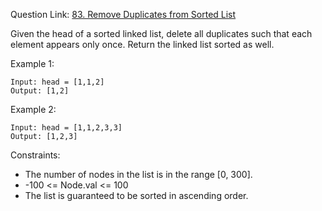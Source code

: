 Question Link: [83. Remove Duplicates from Sorted List](https://leetcode.com/problems/remove-duplicates-from-sorted-list/?envType=study-plan&id=data-structure-i)

Given the head of a sorted linked list, delete all duplicates such that each element appears only once. Return the linked list sorted as well.

 

Example 1:
```
Input: head = [1,1,2]
Output: [1,2]
```

Example 2:
```
Input: head = [1,1,2,3,3]
Output: [1,2,3]
``` 

Constraints:

* The number of nodes in the list is in the range [0, 300].
* -100 <= Node.val <= 100
* The list is guaranteed to be sorted in ascending order.